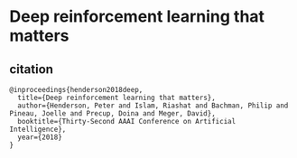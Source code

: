 # Deep reinforcement learning that matters

## citation

```
@inproceedings{henderson2018deep,
  title={Deep reinforcement learning that matters},
  author={Henderson, Peter and Islam, Riashat and Bachman, Philip and Pineau, Joelle and Precup, Doina and Meger, David},
  booktitle={Thirty-Second AAAI Conference on Artificial Intelligence},
  year={2018}
}
```